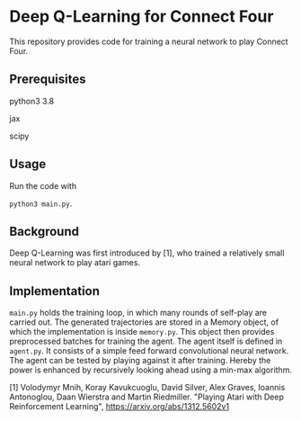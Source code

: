 # Deep Q-Learning for Connect Four

This repository provides code for training a neural network to play Connect Four.

## Prerequisites

python3 3.8

jax

scipy

## Usage

Run the code with

`python3 main.py`.

## Background

Deep Q-Learning was first introduced by [1], who trained a relatively small neural network to play atari games.

## Implementation

`main.py` holds the training loop, in which many rounds of self-play are carried out. The generated trajectories are stored in a Memory object, of which the implementation is inside `memory.py`. This object then provides preprocessed batches for training the agent.
The agent itself is defined in `agent.py`. It consists of a simple feed forward convolutional neural network. 
The agent can be tested by playing against it after training.
Hereby the power is enhanced by recursively looking ahead using a min-max algorithm.


[1] Volodymyr Mnih, Koray Kavukcuoglu, David Silver, Alex Graves, Ioannis Antonoglou, Daan Wierstra and Martin Riedmiller. "Playing Atari with Deep Reinforcement Learning", https://arxiv.org/abs/1312.5602v1
